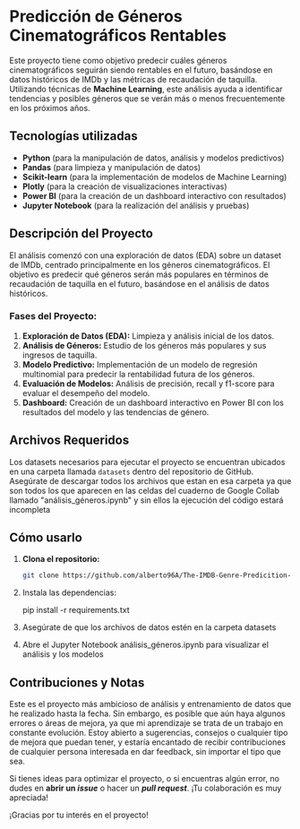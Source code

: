 # **Predicción de Géneros Cinematográficos Rentables**

Este proyecto tiene como objetivo predecir cuáles géneros cinematográficos seguirán siendo rentables en el futuro, basándose en datos históricos de IMDb y las métricas de recaudación de taquilla. Utilizando técnicas de **Machine Learning**, este análisis ayuda a identificar tendencias y posibles géneros que se verán más o menos frecuentemente en los próximos años.

## **Tecnologías utilizadas**
- **Python** (para la manipulación de datos, análisis y modelos predictivos)
- **Pandas** (para limpieza y manipulación de datos)
- **Scikit-learn** (para la implementación de modelos de Machine Learning)
- **Plotly** (para la creación de visualizaciones interactivas)
- **Power BI** (para la creación de un dashboard interactivo con resultados)
- **Jupyter Notebook** (para la realización del análisis y pruebas)

## **Descripción del Proyecto**
El análisis comenzó con una exploración de datos (EDA) sobre un dataset de IMDb, centrado principalmente en los géneros cinematográficos. El objetivo es predecir qué géneros serán más populares en términos de recaudación de taquilla en el futuro, basándose en el análisis de datos históricos.

### **Fases del Proyecto:**
1. **Exploración de Datos (EDA):** Limpieza y análisis inicial de los datos.
2. **Análisis de Géneros:** Estudio de los géneros más populares y sus ingresos de taquilla.
3. **Modelo Predictivo:** Implementación de un modelo de regresión multinomial para predecir la rentabilidad futura de los géneros.
4. **Evaluación de Modelos:** Análisis de precisión, recall y f1-score para evaluar el desempeño del modelo.
5. **Dashboard:** Creación de un dashboard interactivo en Power BI con los resultados del modelo y las tendencias de género.

## **Archivos Requeridos**
Los datasets necesarios para ejecutar el proyecto se encuentran ubicados en una carpeta llamada `datasets` dentro del repositorio de GitHub. Asegúrate de descargar todos los archivos que estan en esa carpeta ya que son todos los que aparecen en las celdas del cuaderno de Google Collab llamado "análisis_géneros.ipynb" y sin ellos la ejecución del código estará incompleta



## **Cómo usarlo**

1. **Clona el repositorio:**

   ```bash
   git clone https://github.com/alberto96A/The-IMDB-Genre-Predicition-Project.git


2. Instala las dependencias:

   pip install -r requirements.txt


3.  Asegúrate de que los archivos de datos estén en la carpeta datasets
4.  Abre el Jupyter Notebook análisis_géneros.ipynb para visualizar el análisis y los modelos


## **Contribuciones y Notas**

Este es el proyecto más ambicioso de análisis y entrenamiento de datos que he realizado hasta la fecha. Sin embargo, es posible que aún haya algunos errores o áreas de mejora, ya que mi aprendizaje se trata de un trabajo en constante evolución. Estoy abierto a sugerencias, consejos o cualquier tipo de mejora que puedan tener, y estaría encantado de recibir contribuciones de cualquier persona interesada en dar feedback, sin importar el tipo que sea.

Si tienes ideas para optimizar el proyecto, o si encuentras algún error, no dudes en **abrir un _issue_** o hacer un **_pull request_**. ¡Tu colaboración es muy apreciada!

¡Gracias por tu interés en el proyecto!

